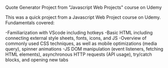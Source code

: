 Quote Generator Project from "Javascript Web Projects" course on Udemy

This was a quick project from a Javascript Web Project course on Udemy. Fundamentals covered:

-Familiarization with VScode including hotkeys
-Basic HTML including connecting external style sheets, fonts, icons, and JS
-Overview of commonly used CSS techniques, as well as mobile optimizations (media query), spinner animations
-JS DOM manipulation (event listeners, fetching HTML elements), asynchronous HTTP requests (API usage), try/catch blocks, and opening new tabs
